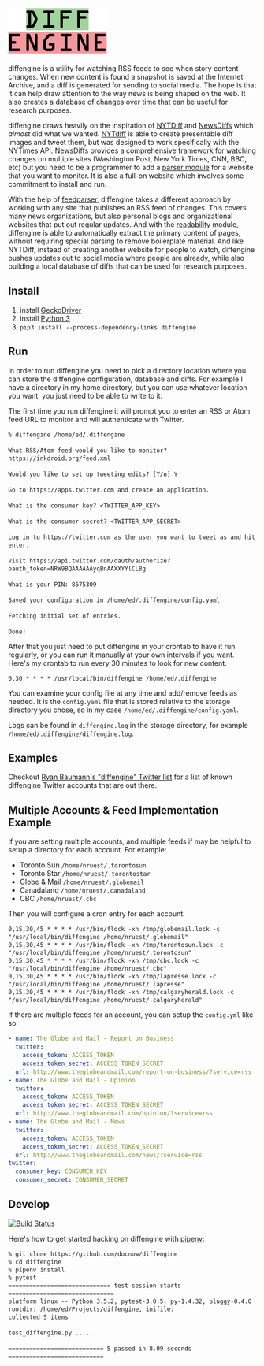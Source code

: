 <div style="text: center;">
<img height="100" src="https://github.com/DocNow/diffengine/blob/master/diffengine.png?raw=true">
</div>

diffengine is a utility for watching RSS feeds to see when story content
changes. When new content is found a snapshot is saved at the Internet Archive,
and a diff is generated for sending to social media. The hope is that it can
help draw attention to the way news is being shaped on the web. It also creates
a database of changes over time that can be useful for research purposes.

diffengine draws heavily on the inspiration of [NYTDiff] and [NewsDiffs] which
*almost* did what we wanted. [NYTdiff] is able to create presentable diff images
and tweet them, but was designed to work specifically with the NYTimes API.
NewsDiffs provides a comprehensive framework for watching changes on multiple
sites (Washington Post, New York Times, CNN, BBC, etc) but you need to be a
programmer to add a [parser
module](https://github.com/ecprice/newsdiffs/tree/master/parsers) for a website
that you want to monitor. It is also a full-on website which involves some
commitment to install and run.

With the help of [feedparser], diffengine takes a different approach by working
with any site that publishes an RSS feed of changes. This covers many news
organizations, but also personal blogs and organizational websites that put out
regular updates. And with the [readability] module, diffengine is able to
automatically extract the primary content of pages, without requiring special
parsing to remove boilerplate material. And like NYTDiff, instead of creating
another website for people to watch, diffengine pushes updates out to social
media where people are already, while also building a local database of diffs
that can be used for research purposes.

## Install 

1. install [GeckoDriver]
1. install [Python 3]
1. `pip3 install --process-dependency-links diffengine`

## Run

In order to run diffengine you need to pick a directory location where you can
store the diffengine configuration, database and diffs. For example I have a
directory in my home directory, but you can use whatever location you want, you
just need to be able to write to it.

The first time you run diffengine it will prompt you to enter an RSS or Atom
feed URL to monitor and will authenticate with Twitter. 

```console
% diffengine /home/ed/.diffengine 

What RSS/Atom feed would you like to monitor? https://inkdroid.org/feed.xml

Would you like to set up tweeting edits? [Y/n] Y

Go to https://apps.twitter.com and create an application.

What is the consumer key? <TWITTER_APP_KEY>

What is the consumer secret? <TWITTER_APP_SECRET>

Log in to https://twitter.com as the user you want to tweet as and hit enter.

Visit https://api.twitter.com/oauth/authorize?oauth_token=NRW9BQAAAAAAyqBnAAXXYYlCL8g

What is your PIN: 8675309

Saved your configuration in /home/ed/.diffengine/config.yaml

Fetching initial set of entries.

Done!
```

After that you just need to put diffengine in your crontab to have it run
regularly, or you can run it manually at your own intervals if you want. Here's
my crontab to run every 30 minutes to look for new content.

    0,30 * * * * /usr/local/bin/diffengine /home/ed/.diffengine

You can examine your config file at any time and add/remove feeds as needed. It
is the `config.yaml` file that is stored relative to the storage directory you
chose, so in my case `/home/ed/.diffengine/config.yaml`.

Logs can be found in `diffengine.log` in the storage directory, for example
`/home/ed/.diffengine/diffengine.log`.

## Examples

Checkout [Ryan Baumann's "diffengine" Twitter list] for a list of known
diffengine Twitter accounts that are out there.

## Multiple Accounts & Feed Implementation Example

If you are setting multiple accounts, and multiple feeds if may be helpful to setup a 
directory for each account. For example:

- Toronto Sun `/home/nruest/.torontosun`
- Toronto Star  `/home/nruest/.torontostar`
- Globe & Mail `/home/nruest/.globemail`
- Canadaland `/home/nruest/.canadaland`
- CBC `/home/nruest/.cbc`

Then you will configure a cron entry for each account:

```
0,15,30,45 * * * * /usr/bin/flock -xn /tmp/globemail.lock -c "/usr/local/bin/diffengine /home/nruest/.globemail"
0,15,30,45 * * * * /usr/bin/flock -xn /tmp/torontosun.lock -c "/usr/local/bin/diffengine /home/nruest/.torontosun"
0,15,30,45 * * * * /usr/bin/flock -xn /tmp/cbc.lock -c "/usr/local/bin/diffengine /home/nruest/.cbc"
0,15,30,45 * * * * /usr/bin/flock -xn /tmp/lapresse.lock -c "/usr/local/bin/diffengine /home/nruest/.lapresse"
0,15,30,45 * * * * /usr/bin/flock -xn /tmp/calgaryherald.lock -c "/usr/local/bin/diffengine /home/nruest/.calgaryherald"
```

If there are multiple feeds for an account, you can setup the `config.yml` like so:

```yml
- name: The Globe and Mail - Report on Business
  twitter:
    access_token: ACCESS_TOKEN
    access_token_secret: ACCESS_TOKEN_SECRET
  url: http://www.theglobeandmail.com/report-on-business/?service=rss
- name: The Globe and Mail - Opinion
  twitter:
    access_token: ACCESS_TOKEN
    access_token_secret: ACCESS_TOKEN_SECRET
  url: http://www.theglobeandmail.com/opinion/?service=rss
- name: The Globe and Mail - News
  twitter:
    access_token: ACCESS_TOKEN
    access_token_secret: ACCESS_TOKEN_SECRET
  url: http://www.theglobeandmail.com/news/?service=rss
twitter:
  consumer_key: CONSUMER_KEY
  consumer_secret: CONSUMER_SECRET
```

## Develop

[![Build Status](https://travis-ci.org/DocNow/diffengine.svg)](http://travis-ci.org/DocNow/diffengine)

Here's how to get started hacking on diffengine with [pipenv]:

```console
% git clone https://github.com/docnow/diffengine 
% cd diffengine
% pipenv install
% pytest
============================= test session starts ==============================
platform linux -- Python 3.5.2, pytest-3.0.5, py-1.4.32, pluggy-0.4.0
rootdir: /home/ed/Projects/diffengine, inifile:
collected 5 items

test_diffengine.py .....

=========================== 5 passed in 8.09 seconds ===========================
```

[nyt_diff]: https://twitter.com/nyt_diff
[NYTDiff]: https://github.com/j-e-d/NYTdiff
[NewsDiffs]: http://newsdiffs.org/
[feedparser]: https://pythonhosted.org/feedparser/
[readability]: https://github.com/buriy/python-readability
[GeckoDriver]: https://github.com/mozilla/geckodriver
[Python 3]: https://python.org
[create an issue]: https://github.com/DocNow/diffengine/issues
[pipenv]: https://pipenv.readthedocs.io/en/latest/
[Ryan Baumann's "diffengine" Twitter list]: https://twitter.com/ryanfb/lists/diffengine
